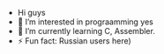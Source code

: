- Hi guys
- 👀 I’m interested in prograamming yes
- 🌱 I’m currently learning C, Assembler.
- ⚡ Fun fact: Russian users here)

<!---
Inversia555/Inversia555 is a ✨ special ✨ repository because its `README.md` (this file) appears on your GitHub profile.
You can click the Preview link to take a look at your changes.
--->
